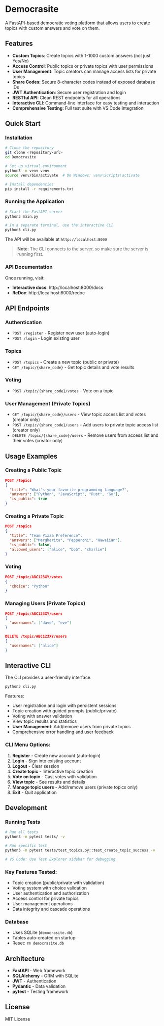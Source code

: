 # Democrasite

A FastAPI-based democratic voting platform that allows users to create topics with custom answers and vote on them.

## Features

- **Custom Topics**: Create topics with 1-1000 custom answers (not just Yes/No)
- **Access Control**: Public topics or private topics with user permissions
- **User Management**: Topic creators can manage access lists for private topics
- **Share Codes**: Secure 8-character codes instead of exposed database IDs
- **JWT Authentication**: Secure user registration and login
- **RESTful API**: Clean REST endpoints for all operations
- **Interactive CLI**: Command-line interface for easy testing and interaction
- **Comprehensive Testing**: Full test suite with VS Code integration

## Quick Start

### Installation

```bash
# Clone the repository
git clone <repository-url>
cd Democrasite

# Set up virtual environment
python3 -m venv venv
source venv/bin/activate  # On Windows: venv\Scripts\activate

# Install dependencies
pip install -r requirements.txt
```

### Running the Application

```bash
# Start the FastAPI server
python3 main.py

# In a separate terminal, use the interactive CLI
python3 cli.py
```

The API will be available at `http://localhost:8000`

> **Note**: The CLI connects to the server, so make sure the server is running first.

### API Documentation

Once running, visit:
- **Interactive docs**: http://localhost:8000/docs
- **ReDoc**: http://localhost:8000/redoc

## API Endpoints

### Authentication
- `POST /register` - Register new user (auto-login)
- `POST /login` - Login existing user

### Topics
- `POST /topics` - Create a new topic (public or private)
- `GET /topic/{share_code}` - Get topic details and vote results

### Voting
- `POST /topic/{share_code}/votes` - Vote on a topic

### User Management (Private Topics)
- `GET /topic/{share_code}/users` - View topic access list and votes (creator only)
- `POST /topic/{share_code}/users` - Add users to private topic access list (creator only)
- `DELETE /topic/{share_code}/users` - Remove users from access list and their votes (creator only)

## Usage Examples

### Creating a Public Topic
```json
POST /topics
{
  "title": "What's your favorite programming language?",
  "answers": ["Python", "JavaScript", "Rust", "Go"],
  "is_public": true
}
```

### Creating a Private Topic
```json
POST /topics
{
  "title": "Team Pizza Preference",
  "answers": ["Margherita", "Pepperoni", "Hawaiian"],
  "is_public": false,
  "allowed_users": ["alice", "bob", "charlie"]
}
```

### Voting
```json
POST /topic/ABC123XY/votes
{
  "choice": "Python"
}
```

### Managing Users (Private Topics)
```json
POST /topic/ABC123XY/users
{
  "usernames": ["dave", "eve"]
}
```

```json
DELETE /topic/ABC123XY/users
{
  "usernames": ["alice"]
}
```

## Interactive CLI

The CLI provides a user-friendly interface:

```bash
python3 cli.py
```

Features:
- User registration and login with persistent sessions
- Topic creation with guided prompts (public/private)
- Voting with answer validation
- View topic results and statistics
- **User Management**: Add/remove users from private topics
- Comprehensive error handling and user feedback

### CLI Menu Options:
1. **Register** - Create new account (auto-login)
2. **Login** - Sign into existing account
3. **Logout** - Clear session
4. **Create topic** - Interactive topic creation
5. **Vote on topic** - Cast votes with validation
6. **View topic** - See results and details
7. **Manage topic users** - Add/remove users (private topics only)
8. **Exit** - Quit application

## Development

### Running Tests
```bash
# Run all tests
python3 -m pytest tests/ -v

# Run specific test
python3 -m pytest tests/test_topics.py::test_create_topic_success -v

# VS Code: Use Test Explorer sidebar for debugging
```

### Key Features Tested:
- Topic creation (public/private with validation)
- Voting system with choice validation  
- User authentication and authorization
- Access control for private topics
- User management operations
- Data integrity and cascade operations

### Database
- Uses SQLite (`democrasite.db`)
- Tables auto-created on startup
- Reset: `rm democrasite.db`

## Architecture

- **FastAPI** - Web framework
- **SQLAlchemy** - ORM with SQLite
- **JWT** - Authentication
- **Pydantic** - Data validation
- **pytest** - Testing framework

## License

MIT License